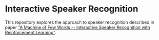 # Interactive Speaker Recognition

This repository explores the approach to speaker recognition described in paper
["A Machine of Few Words -- Interactive Speaker Recognition with Reinforcement Learning"](https://arxiv.org/abs/2008.03127).
